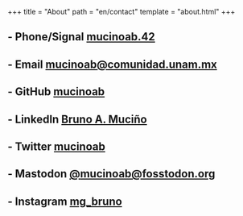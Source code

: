 +++
title = "About"
path = "en/contact"
template = "about.html"
+++

## - Phone/Signal [mucinoab.42](https://signal.me/#eu/2DnD5gLT7cuQyApiwtBtqwfN44L62svMlIR6nA/QYE0biG4Kid5Mh4vJ2JELCRxj)

## - Email [mucinoab@comunidad.unam.mx](mailto:mucinoab@comunidad.unam.mx)

## - GitHub [mucinoab](https://github.com/mucinoab) 

## - LinkedIn [Bruno A. Muciño](https://www.linkedin.com/in/bruno-a-muci%C3%B1o-87774a1a8/) 

## - Twitter [mucinoab](https://twitter.com/mucinoab/likes)

## - Mastodon [@mucinoab@fosstodon.org](https://fosstodon.org/@mucinoab)

## - Instagram [mg_bruno](https://www.instagram.com/mg_bruno/)

